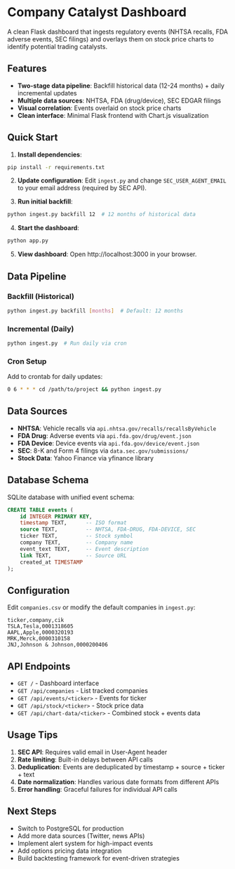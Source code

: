 # Company Catalyst Dashboard

A clean Flask dashboard that ingests regulatory events (NHTSA recalls, FDA adverse events, SEC filings) and overlays them on stock price charts to identify potential trading catalysts.

## Features

- **Two-stage data pipeline**: Backfill historical data (12-24 months) + daily incremental updates
- **Multiple data sources**: NHTSA, FDA (drug/device), SEC EDGAR filings
- **Visual correlation**: Events overlaid on stock price charts
- **Clean interface**: Minimal Flask frontend with Chart.js visualization

## Quick Start

1. **Install dependencies**:
```bash
pip install -r requirements.txt
```

2. **Update configuration**:
Edit `ingest.py` and change `SEC_USER_AGENT_EMAIL` to your email address (required by SEC API).

3. **Run initial backfill**:
```bash
python ingest.py backfill 12  # 12 months of historical data
```

4. **Start the dashboard**:
```bash
python app.py
```

5. **View dashboard**:
Open http://localhost:3000 in your browser.

## Data Pipeline

### Backfill (Historical)
```bash
python ingest.py backfill [months]  # Default: 12 months
```

### Incremental (Daily)
```bash
python ingest.py  # Run daily via cron
```

### Cron Setup
Add to crontab for daily updates:
```bash
0 6 * * * cd /path/to/project && python ingest.py
```

## Data Sources

- **NHTSA**: Vehicle recalls via `api.nhtsa.gov/recalls/recallsByVehicle`
- **FDA Drug**: Adverse events via `api.fda.gov/drug/event.json`
- **FDA Device**: Device events via `api.fda.gov/device/event.json`
- **SEC**: 8-K and Form 4 filings via `data.sec.gov/submissions/`
- **Stock Data**: Yahoo Finance via yfinance library

## Database Schema

SQLite database with unified event schema:
```sql
CREATE TABLE events (
    id INTEGER PRIMARY KEY,
    timestamp TEXT,      -- ISO format
    source TEXT,         -- NHTSA, FDA-DRUG, FDA-DEVICE, SEC
    ticker TEXT,         -- Stock symbol
    company TEXT,        -- Company name
    event_text TEXT,     -- Event description
    link TEXT,           -- Source URL
    created_at TIMESTAMP
);
```

## Configuration

Edit `companies.csv` or modify the default companies in `ingest.py`:
```csv
ticker,company,cik
TSLA,Tesla,0001318605
AAPL,Apple,0000320193
MRK,Merck,0000310158
JNJ,Johnson & Johnson,0000200406
```

## API Endpoints

- `GET /` - Dashboard interface
- `GET /api/companies` - List tracked companies
- `GET /api/events/<ticker>` - Events for ticker
- `GET /api/stock/<ticker>` - Stock price data
- `GET /api/chart-data/<ticker>` - Combined stock + events data

## Usage Tips

1. **SEC API**: Requires valid email in User-Agent header
2. **Rate limiting**: Built-in delays between API calls
3. **Deduplication**: Events are deduplicated by timestamp + source + ticker + text
4. **Date normalization**: Handles various date formats from different APIs
5. **Error handling**: Graceful failures for individual API calls

## Next Steps

- Switch to PostgreSQL for production
- Add more data sources (Twitter, news APIs)
- Implement alert system for high-impact events
- Add options pricing data integration
- Build backtesting framework for event-driven strategies